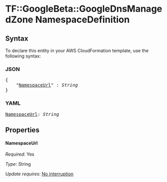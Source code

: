 # TF::GoogleBeta::GoogleDnsManagedZone NamespaceDefinition

## Syntax

To declare this entity in your AWS CloudFormation template, use the following syntax:

### JSON

<pre>
{
    "<a href="#namespaceurl" title="NamespaceUrl">NamespaceUrl</a>" : <i>String</i>
}
</pre>

### YAML

<pre>
<a href="#namespaceurl" title="NamespaceUrl">NamespaceUrl</a>: <i>String</i>
</pre>

## Properties

#### NamespaceUrl

_Required_: Yes

_Type_: String

_Update requires_: [No interruption](https://docs.aws.amazon.com/AWSCloudFormation/latest/UserGuide/using-cfn-updating-stacks-update-behaviors.html#update-no-interrupt)


